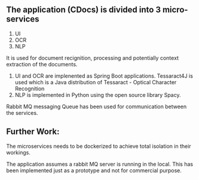 ## The application (CDocs) is divided into 3 micro-services
 1. UI
 2. OCR 
 3. NLP

It is used for document recignition, processing and potentially context extraction of the documents.
 
 1. UI  and OCR are implenented as Spring Boot applications.
    Tessaract4J is used which is a Java distribution of Tessaract - Optical Character Recognition
 2. NLP is implemented in Python using the open source library Spacy.

Rabbit MQ messaging Queue has been used for communication between the services.

## Further Work:

The microservices needs to be dockerized to achieve total isolation in their workings.

The application assumes a rabbit MQ  server is running in the local. This has been implemented just as a prototype and not for commercial purpose.

